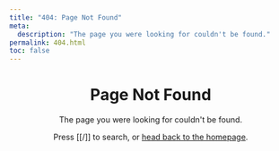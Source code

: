 ```yaml
---
title: "404: Page Not Found"
meta:
  description: "The page you were looking for couldn't be found."
permalink: 404.html
toc: false
---
```


<div style="text-align: center;">

# Page Not Found

The page you were looking for couldn't be found.

Press [[/]] to search, or [head back to the homepage](/).

</div>

